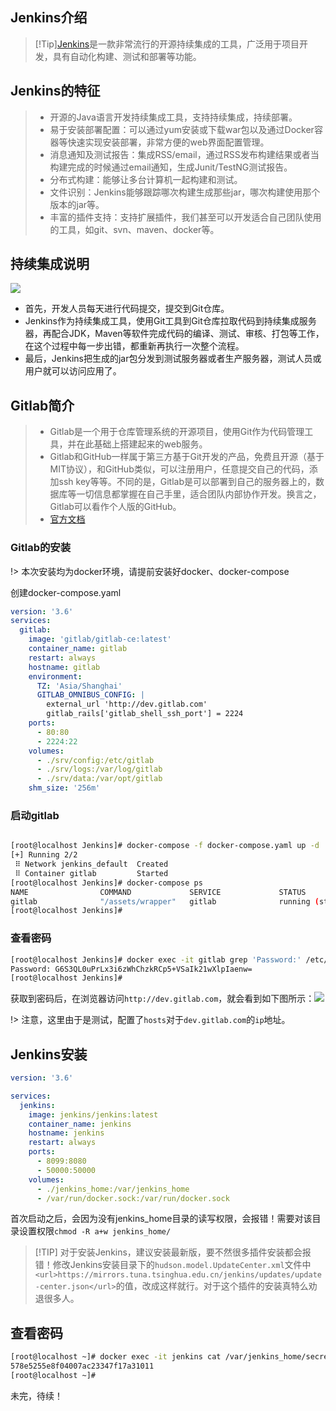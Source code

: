 ## Jenkins介绍

>[!Tip][Jenkins](https://www.jenkins.io/)是一款非常流行的开源持续集成的工具，广泛用于项目开发，具有自动化构建、测试和部署等功能。

## Jenkins的特征

> - 开源的Java语言开发持续集成工具，支持持续集成，持续部署。
> - 易于安装部署配置：可以通过yum安装或下载war包以及通过Docker容器等快速实现安装部署，非常方便的web界面配置管理。
> - 消息通知及测试报告：集成RSS/email，通过RSS发布构建结果或者当构建完成的时候通过email通知，生成Junit/TestNG测试报告。
> - 分布式构建：能够让多台计算机一起构建和测试。
> - 文件识别：Jenkins能够跟踪哪次构建生成那些jar，哪次构建使用那个版本的jar等。
> - 丰富的插件支持：支持扩展插件，我们甚至可以开发适合自己团队使用的工具，如git、svn、maven、docker等。

## 持续集成说明

![](https://images.icodedream.com/images/2022/05/07/Jenkins-v1.png)

- 首先，开发人员每天进行代码提交，提交到Git仓库。
- Jenkins作为持续集成工具，使用Git工具到Git仓库拉取代码到持续集成服务器，再配合JDK，Maven等软件完成代码的编译、测试、审核、打包等工作，在这个过程中每一步出错，都重新再执行一次整个流程。
- 最后，Jenkins把生成的jar包分发到测试服务器或者生产服务器，测试人员或用户就可以访问应用了。

## Gitlab简介

> - Gitlab是一个用于仓库管理系统的开源项目，使用Git作为代码管理工具，并在此基础上搭建起来的web服务。
> - Gitlab和GitHub一样属于第三方基于Git开发的产品，免费且开源（基于MIT协议），和GitHub类似，可以注册用户，任意提交自己的代码，添加ssh key等等。不同的是，Gitlab是可以部署到自己的服务器上的，数据库等一切信息都掌握在自己手里，适合团队内部协作开发。换言之，Gitlab可以看作个人版的GitHub。
> - [官方文档](https://docs.gitlab.com/)
### Gitlab的安装

!> 本次安装均为docker环境，请提前安装好docker、docker-compose

创建docker-compose.yaml
```yaml
version: '3.6'
services:
  gitlab:
    image: 'gitlab/gitlab-ce:latest'
    container_name: gitlab
    restart: always
    hostname: gitlab
    environment:
      TZ: 'Asia/Shanghai'
      GITLAB_OMNIBUS_CONFIG: |
        external_url 'http://dev.gitlab.com'
        gitlab_rails['gitlab_shell_ssh_port'] = 2224
    ports:
      - 80:80
      - 2224:22
    volumes:
      - ./srv/config:/etc/gitlab
      - ./srv/logs:/var/log/gitlab
      - ./srv/data:/var/opt/gitlab
    shm_size: '256m'
```

### 启动gitlab

```bash

[root@localhost Jenkins]# docker-compose -f docker-compose.yaml up -d
[+] Running 2/2
 ⠿ Network jenkins_default  Created                                                                                                                                                                           0.1s
 ⠿ Container gitlab         Started                                                                                                                                                                           0.6s
[root@localhost Jenkins]# docker-compose ps
NAME                COMMAND             SERVICE             STATUS               PORTS
gitlab              "/assets/wrapper"   gitlab              running (starting)   0.0.0.0:2224->22/tcp, 0.0.0.0:80->80/tcp, :::2224->22/tcp, :::80->80/tcp
[root@localhost Jenkins]# 

```

### 查看密码

```bash
[root@localhost Jenkins]# docker exec -it gitlab grep 'Password:' /etc/gitlab/initial_root_password
Password: G6S3QL0uPrLx3i6zWhChzkRCp5+VSaIk21wXlpIaenw=
[root@localhost Jenkins]# 
```

获取到密码后，在浏览器访问`http://dev.gitlab.com`，就会看到如下图所示：![](https://images.icodedream.com/images/2022/05/07/gitlab-v1.png)

!> 注意，这里由于是测试，配置了`hosts`对于`dev.gitlab.com`的`ip`地址。

## Jenkins安装

```yaml
version: '3.6'

services:
  jenkins:
    image: jenkins/jenkins:latest
    container_name: jenkins
    hostname: jenkins
    restart: always
    ports:
      - 8099:8080
      - 50000:50000
    volumes:
      - ./jenkins_home:/var/jenkins_home
      - /var/run/docker.sock:/var/run/docker.sock
```

首次启动之后，会因为没有jenkins_home目录的读写权限，会报错！需要对该目录设置权限`chmod -R a+w jenkins_home/
`

>[!TIP] 对于安装Jenkins，建议安装最新版，要不然很多插件安装都会报错！修改Jenkins安装目录下的`hudson.model.UpdateCenter.xml`文件中`<url>https://mirrors.tuna.tsinghua.edu.cn/jenkins/updates/update-center.json</url>`的值，改成这样就行。对于这个插件的安装真特么劝退很多人。

## 查看密码

```bash
[root@localhost ~]# docker exec -it jenkins cat /var/jenkins_home/secrets/initialAdminPassword
578e5255e8f04007ac23347f17a31011
[root@localhost ~]#  
```

<!-- 
修改插件下载地址

```bash
sed -i 's#http:\/\/updates.jekins-ci.org\/download#https:\/\/mirrors.tuna.tsinghua.edu.cn\/jenkins#g' default.json && sed -i '#/http:\/\/www.google.com#https:\/\/www.baidu.com#g' default.json
```


```
ENV JENKINS_UC=https://updates.jenkins.io
ENV JENKINS_UC_EXPERIMENTAL=https://updates.jenkins.io/experimental
ENV JENKINS_INCREMENTALS_REPO_MIRROR=https://repo.jenkins-ci.org/incrementals


ENV COPY_REFERENCE_FILE_LOG=/var/jenkins_home/copy_reference_file.log
ENV JAVA_HOME=/opt/java/openjdk
ENV PATH=/opt/java/openjdk/bin:/usr/local/sbin:/usr/local/bin:/usr/sbin:/usr/bin:/sbin:/bin

``` -->

未完，待续！